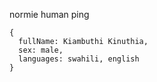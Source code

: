 normie human ping
```
{
  fullName: Kiambuthi Kinuthia,
  sex: male,
  languages: swahili, english
}
```
